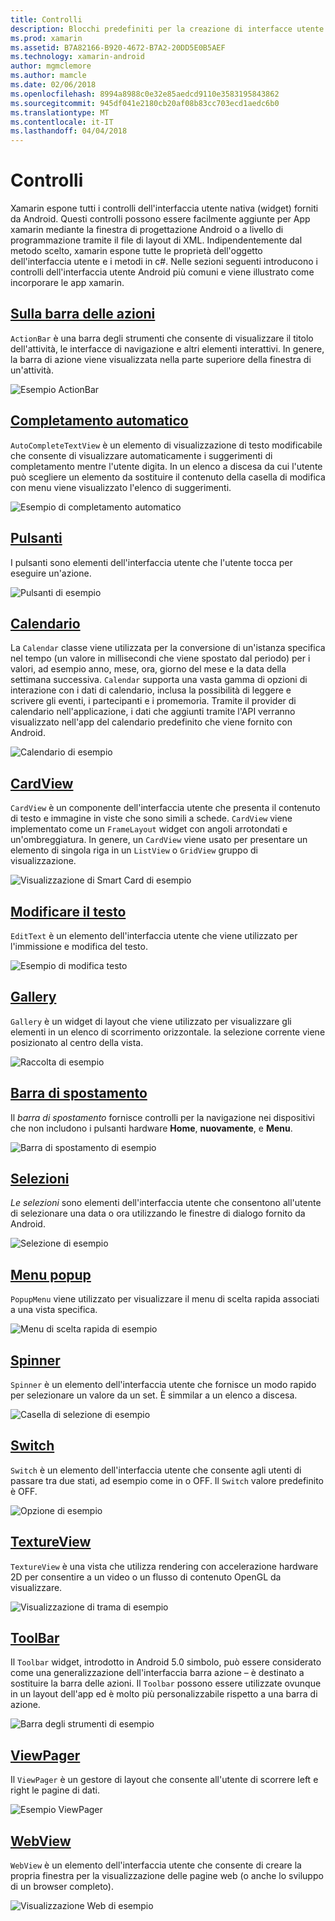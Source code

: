 ```yaml
---
title: Controlli
description: Blocchi predefiniti per la creazione di interfacce utente xamarin
ms.prod: xamarin
ms.assetid: B7A82166-B920-4672-B7A2-20DD5E0B5AEF
ms.technology: xamarin-android
author: mgmclemore
ms.author: mamcle
ms.date: 02/06/2018
ms.openlocfilehash: 8994a8988c0e32e85aedcd9110e3583195843862
ms.sourcegitcommit: 945df041e2180cb20af08b83cc703ecd1aedc6b0
ms.translationtype: MT
ms.contentlocale: it-IT
ms.lasthandoff: 04/04/2018
---
```

# <a name="controls"></a>Controlli


Xamarin espone tutti i controlli dell'interfaccia utente nativa (widget) forniti da Android. Questi controlli possono essere facilmente aggiunte per App xamarin mediante la finestra di progettazione Android o a livello di programmazione tramite il file di layout di XML. Indipendentemente dal metodo scelto, xamarin espone tutte le proprietà dell'oggetto dell'interfaccia utente e i metodi in c#. Nelle sezioni seguenti introducono i controlli dell'interfaccia utente Android più comuni e viene illustrato come incorporare le app xamarin.

## <a name="action-barandroiduser-interfacecontrolsaction-barmd"></a>[Sulla barra delle azioni](~/android/user-interface/controls/action-bar.md) 

`ActionBar` è una barra degli strumenti che consente di visualizzare il titolo dell'attività, le interfacce di navigazione e altri elementi interattivi. In genere, la barra di azione viene visualizzata nella parte superiore della finestra di un'attività.

![Esempio ActionBar](images/action-bar.png)


## <a name="auto-completeandroiduser-interfacecontrolsauto-completemd"></a>[Completamento automatico](~/android/user-interface/controls/auto-complete.md)

`AutoCompleteTextView` è un elemento di visualizzazione di testo modificabile che consente di visualizzare automaticamente i suggerimenti di completamento mentre l'utente digita. In un elenco a discesa da cui l'utente può scegliere un elemento da sostituire il contenuto della casella di modifica con menu viene visualizzato l'elenco di suggerimenti.

![Esempio di completamento automatico](images/auto-complete.png)


## <a name="buttonsandroiduser-interfacecontrolsbuttonsindexmd"></a>[Pulsanti](~/android/user-interface/controls/buttons/index.md)

I pulsanti sono elementi dell'interfaccia utente che l'utente tocca per eseguire un'azione.

![Pulsanti di esempio](images/buttons.png)


## <a name="calendarandroiduser-interfacecontrolscalendarmd"></a>[Calendario](~/android/user-interface/controls/calendar.md)

La `Calendar` classe viene utilizzata per la conversione di un'istanza specifica nel tempo (un valore in millisecondi che viene spostato dal periodo) per i valori, ad esempio anno, mese, ora, giorno del mese e la data della settimana successiva.
`Calendar` supporta una vasta gamma di opzioni di interazione con i dati di calendario, inclusa la possibilità di leggere e scrivere gli eventi, i partecipanti e i promemoria. Tramite il provider di calendario nell'applicazione, i dati che aggiunti tramite l'API verranno visualizzato nell'app del calendario predefinito che viene fornito con Android.

![Calendario di esempio](images/calendar.png)


## <a name="cardviewandroiduser-interfacecontrolscard-viewmd"></a>[CardView](~/android/user-interface/controls/card-view.md)

`CardView` è un componente dell'interfaccia utente che presenta il contenuto di testo e immagine in viste che sono simili a schede. `CardView` viene implementato come un `FrameLayout` widget con angoli arrotondati e un'ombreggiatura. In genere, un `CardView` viene usato per presentare un elemento di singola riga in un `ListView` o `GridView` gruppo di visualizzazione.

![Visualizzazione di Smart Card di esempio](images/cardview.png)


## <a name="edit-textandroiduser-interfacecontrolsedit-textmd"></a>[Modificare il testo](~/android/user-interface/controls/edit-text.md)

`EditText` è un elemento dell'interfaccia utente che viene utilizzato per l'immissione e modifica del testo.

![Esempio di modifica testo](images/edit-text.png)


## <a name="galleryandroiduser-interfacecontrolsgallerymd"></a>[Gallery](~/android/user-interface/controls/gallery.md)

`Gallery` è un widget di layout che viene utilizzato per visualizzare gli elementi in un elenco di scorrimento orizzontale. la selezione corrente viene posizionato al centro della vista.

![Raccolta di esempio](images/gallery.png)


## <a name="navigation-barandroiduser-interfacecontrolsnavigation-barmd"></a>[Barra di spostamento](~/android/user-interface/controls/navigation-bar.md)

Il *barra di spostamento* fornisce controlli per la navigazione nei dispositivi che non includono i pulsanti hardware **Home**, **nuovamente**, e **Menu**.

![Barra di spostamento di esempio](images/navigation-bar.png)


## <a name="pickersandroiduser-interfacecontrolspickersindexmd"></a>[Selezioni](~/android/user-interface/controls/pickers/index.md)

*Le selezioni* sono elementi dell'interfaccia utente che consentono all'utente di selezionare una data o ora utilizzando le finestre di dialogo fornito da Android.

![Selezione di esempio](images/picker.png)


## <a name="popup-menuandroiduser-interfacecontrolspopup-menumd"></a>[Menu popup](~/android/user-interface/controls/popup-menu.md)

`PopupMenu` viene utilizzato per visualizzare il menu di scelta rapida associati a una vista specifica.

![Menu di scelta rapida di esempio](images/popup-menu.png)


## <a name="spinnerandroiduser-interfacecontrolsspinnermd"></a>[Spinner](~/android/user-interface/controls/spinner.md)

`Spinner` è un elemento dell'interfaccia utente che fornisce un modo rapido per selezionare un valore da un set. È simmilar a un elenco a discesa. 

![Casella di selezione di esempio](images/spinner.png)


## <a name="switchandroiduser-interfacecontrolsswitchmd"></a>[Switch](~/android/user-interface/controls/switch.md)

`Switch` è un elemento dell'interfaccia utente che consente agli utenti di passare tra due stati, ad esempio come in o OFF. Il `Switch` valore predefinito è OFF.

![Opzione di esempio](images/switch.png)


## <a name="textureviewandroiduser-interfacecontrolstexture-viewmd"></a>[TextureView](~/android/user-interface/controls/texture-view.md)

`TextureView` è una vista che utilizza rendering con accelerazione hardware 2D per consentire a un video o un flusso di contenuto OpenGL da visualizzare.

![Visualizzazione di trama di esempio](images/texture-view.png)


## <a name="toolbarandroiduser-interfacecontrolstool-barindexmd"></a>[ToolBar](~/android/user-interface/controls/tool-bar/index.md)

Il `Toolbar` widget, introdotto in Android 5.0 simbolo, può essere considerato come una generalizzazione dell'interfaccia barra azione &ndash; è destinato a sostituire la barra delle azioni. Il `Toolbar` possono essere utilizzate ovunque in un layout dell'app ed è molto più personalizzabile rispetto a una barra di azione.

![Barra degli strumenti di esempio](images/toolbar.png)


## <a name="viewpagerandroiduser-interfacecontrolsview-pagerindexmd"></a>[ViewPager](~/android/user-interface/controls/view-pager/index.md) 

Il `ViewPager` è un gestore di layout che consente all'utente di scorrere left e right le pagine di dati.

![Esempio ViewPager](images/viewpager.png)


## <a name="webviewandroiduser-interfacecontrolsweb-viewmd"></a>[WebView](~/android/user-interface/controls/web-view.md)

`WebView` è un elemento dell'interfaccia utente che consente di creare la propria finestra per la visualizzazione delle pagine web (o anche lo sviluppo di un browser completo).

![Visualizzazione Web di esempio](images/web-view.png)

